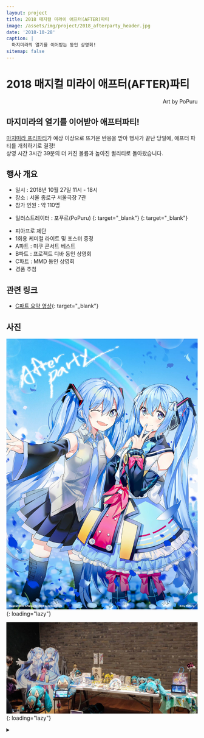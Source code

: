 ```yaml
---
layout: project
title: 2018 매지컬 미라이 애프터(AFTER)파티
image: /assets/img/project/2018_afterparty_header.jpg
date: '2018-10-28'
caption: |
  마지미라의 열기를 이어받는 동인 상영회!
sitemap: false
---
```


# 2018 매지컬 미라이 애프터(AFTER)파티
<p style="text-align: right;">Art by PoPuru</p>

## 마지미라의 열기를 이어받아 애프터파티!

[마지미라 프리파티](/projects/magipreparty)가 예상 이상으로 뜨거운 반응을 받아 행사가 끝난 당일에, 애프터 파티를 개최하기로 결정!  
상영 시간 3시간 39분의 더 커진 볼륨과 높아진 퀼리티로 돌아왔습니다. 

## 행사 개요
- 일시 : 2018년 10월 27일 11시 - 18시 
- 장소 : 서울 종로구 서울극장 7관
- 참가 인원 : 약 110명

* 일러스트레이터 : 포푸르(PoPuru) [<i class="fab fa-twitter" style="color: #1DA1F2;"></i>](https://twitter.com/dr_poapo){: target="_blank"} [<i class="icon-pixiv"></i>](https://www.pixiv.net/users/12929463){: target="_blank"}

- 피아프로 제단
- 1회용 케미컬 라이트 및 포스터 증정
- A파트 : 미쿠 콘서트 베스트 
- B파트 : 프로젝트 디바 동인 상영회
- C파트 : MMD 동인 상영회
- 경품 추첨

## 관련 링크
- [C파트 요약 영상](https://youtu.be/VCG6sOLweSI){: target="_blank"}

## 사진
![main](/assets/img/project/2018_afterparty_poster.jpg){: loading="lazy"}

![altar](/assets/img/project/2018_afterparty_altar.jpg){: loading="lazy"}

<details>
<summary data-closed="더보기" data-open="접기"></summary>
<!-- 스타일 적용시 div 래핑 -->
<div markdown="1" style="padding: 15px 0">

![partb](/assets/img/project/2018_afterparty_partb.jpg){: loading="lazy"}

![partc](/assets/img/project/2018_afterparty_partc.jpg){: loading="lazy"}

</div>
</details>